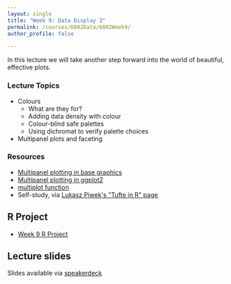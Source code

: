 ```yaml
---
layout: single
title: "Week 9: Data Display 3"
permalink: /courses/6002Data/6002Week9/
author_profile: false

---
```


In this lecture we will take another step forward into the world of beautiful, effective plots. 

### Lecture Topics

* Colours
	- What are they for?
	- Adding data density with colour
	- Colour-blind safe palettes
	- Using dichromat to verify palette choices
* Multipanel plots and faceting

### Resources

* [Multipanel plotting in base graphics](http://seananderson.ca/courses/11-multipanel/multipanel.pdf)
* [Multipanel plotting in ggplot2](http://seananderson.ca/ggplot2-FISH554/)
* [multiplot function](http://www.cookbook-r.com/Graphs/Multiple_graphs_on_one_page_(ggplot2))
* Self-study, via [Lukasz Piwek's "Tufte in R" page](http://motioninsocial.com/tufte/)


## R Project

* [Week 9 R Project](/assets/images/FISH6002_Week9.zip)

## Lecture slides

<script async class="speakerdeck-embed" data-id="4c08045bd0cf4fa2aa3f8a651852d1f6" data-ratio="1.77777777777778" src="//speakerdeck.com/assets/embed.js"></script>

Slides available via [speakerdeck](https://speakerdeck.com/pandalusplatyceros/fish-6002-week-9-data-display-3)
